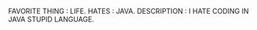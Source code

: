 FAVORITE THING    :  LIFE.
HATES             :  JAVA.
DESCRIPTION       :  I HATE CODING IN JAVA STUPID LANGUAGE.
